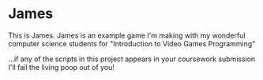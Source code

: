 # James

This is James. James is an example game I'm making with my wonderful computer science students for "Introduction to Video Games Programming" 

...if any of the scripts in this project appears in your coursework submission I'll fail the living poop out of you!
